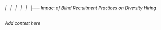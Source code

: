 ###### |   |   |   |   |   ├── Impact of Blind Recruitment Practices on Diversity Hiring

*Add content here*